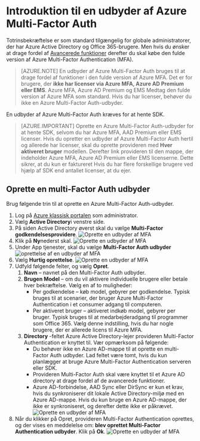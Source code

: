 <properties
    pageTitle="Komme i gang Azure Multi-Factor Auth udbyder | Microsoft Azure"
    description="Lær, hvordan du opretter en Azure Multi-Factor Auth-udbyder."
    services="multi-factor-authentication"
    documentationCenter=""
    authors="kgremban"
    manager="femila"
    editor="yossib"/>

<tags
    ms.service="multi-factor-authentication"
    ms.workload="identity"
    ms.tgt_pltfrm="na"
    ms.devlang="na"
    ms.topic="get-started-article"
    ms.date="10/14/2016"
    ms.author="kgremban"/>



# <a name="getting-started-with-an-azure-multi-factor-auth-provider"></a>Introduktion til en udbyder af Azure Multi-Factor Auth
Totrinsbekræftelse er som standard tilgængelig for globale administratorer, der har Azure Active Directory og Office 365-brugere. Men hvis du ønsker at drage fordel af [Avancerede funktioner](multi-factor-authentication-whats-next.md) derefter du skal købe den fulde version af Azure Multi-Factor Authentication (MFA).

> [AZURE.NOTE]  En udbyder af Azure Multi-Factor Auth bruges til at drage fordel af funktioner i den fulde version af Azure MFA. Det er for brugere, der **ikke har licenser via Azure MFA, Azure AD Premium eller EMS**.  Azure MFA, Azure AD Premium og EMS Medtag den fulde version af Azure MFA som standard.  Hvis du har licenser, behøver du ikke en Azure Multi-Factor Auth-udbyder.

En udbyder af Azure Multi-Factor Auth kræves for at hente SDK.

> [AZURE.IMPORTANT]  Oprette en Azure Multi-Factor Auth-udbyder for at hente SDK, selvom du har Azure MFA, AAD Premium eller EMS licenser.  Hvis du opretter en udbyder af Azure Multi-Factor Auth hertil og allerede har licenser, skal du oprette provideren med **Hver aktiveret bruger** modellen. Derefter link provideren til den mappe, der indeholder Azure MFA, Azure AD Premium eller EMS licenserne.  Dette sikrer, at du kun er faktureret Hvis du har flere forskellige brugere ved hjælp af SDK end antallet licenser, at du ejer.


## <a name="to-create-a-multi-factor-auth-provider"></a>Oprette en multi-Factor Auth udbyder

Brug følgende trin til at oprette en Azure Multi-Factor Auth-udbyder.

1. Log på [Azure klassisk portalen](https://manage.windowsazure.com) som administrator.
2. Vælg **Active Directory**i venstre side.
3. På siden Active Directory øverst skal du vælge **Multi-Factor godkendelsesprovidere**.
![Oprette en udbyder af MFA](./media/multi-factor-authentication-get-started-auth-provider/authprovider1.png)
4. Klik på **Ny**nederst skal.
![Oprette en udbyder af MFA](./media/multi-factor-authentication-get-started-auth-provider/authprovider2.png)
5. Under App tjenester, skal du vælge **Multi-Factor Auth udbyder**
![oprettelse af en udbyder af MFA](./media/multi-factor-authentication-get-started-auth-provider/authprovider3.png)
6. Vælg **Hurtig oprettelse**.
![Oprette en udbyder af MFA](./media/multi-factor-authentication-get-started-auth-provider/authprovider4.png)
5. Udfyld følgende felter, og vælg **Opret**.
    1. **Navn** – navnet på den Multi-Factor Auth udbyder.
    2. **Brugen Model** – om du vil aktivere individuelle brugere eller betale hver bekræftelse. Vælg en af to muligheder:
        - Per godkendelse – køb model, gebyrer per godkendelse. Typisk bruges til at scenarier, der bruger Azure Multi-Factor Authentication i et consumer adgang til computeren.
        - Per aktiveret bruger – aktiveret indkøb model, gebyrer per bruger. Typisk bruges til at medarbejderadgang til programmer som Office 365. Vælg denne indstilling, hvis du har nogle brugere, der er allerede licens til Azure MFA.
    2. **Directory** -feltet Azure Active Directory-lejer provideren Multi-Factor Authentication er knyttet til. Vær opmærksom på følgende:
        - Du behøver ikke en Azure AD-mappe til at oprette en multi-Factor Auth udbyder. Lad feltet være tomt, hvis du kun planlægger at bruge Azure Multi-Factor Authentication serveren eller SDK.
        - Provideren Multi-Factor Auth skal være knyttet til et Azure AD directory at drage fordel af de avancerede funktioner.
        - Azure AD-forbindelse, AAD Sync eller DirSync er kun et krav, hvis du synkroniserer dit lokale Active Directory-miljø med en Azure AD-mappe.  Hvis du kun bruge en Azure AD-mappe, der ikke er synkroniseret, og derefter dette ikke er påkrævet.
![Oprette en udbyder af MFA](./media/multi-factor-authentication-get-started-auth-provider/authprovider5.png)
5. Når du klikker på Opret, provideren Multi-Factor Authentication oprettes, og der vises en meddelelse om: **blev oprettet Multi-Factor Authentication udbyder**. Klik på **Ok**.
![Oprette en udbyder af MFA](./media/multi-factor-authentication-get-started-auth-provider/authprovider6.png)
